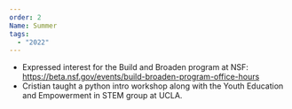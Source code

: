 ```yaml
---
order: 2
Name: Summer
tags:
  - "2022"
---
```


- Expressed interest for the Build and Broaden program at NSF: https://beta.nsf.gov/events/build-broaden-program-office-hours
- Cristian taught a python intro workshop along with the Youth Education and Empowerment in STEM group at UCLA.
